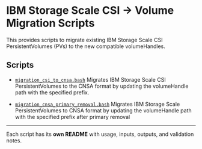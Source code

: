 # IBM Storage Scale CSI → Volume Migration Scripts

This provides scripts to migrate existing IBM Storage Scale CSI PersistentVolumes (PVs) to the new compatible volumeHandles.

## Scripts

- [`migration_csi_to_cnsa.bash`](README_migration_csi_to_cnsa.md)
  Migrates IBM Storage Scale CSI PersistentVolumes to the CNSA format by updating the volumeHandle path with the specified prefix.

- [`migration_cnsa_primary_removal.bash`](README_migration_cnsa_primary_removal.md)
  Migrates IBM Storage Scale PersistentVolumes to CNSA format by updating the volumeHandle path with the specified prefix after primary removal

---

Each script has its **own README** with usage, inputs, outputs, and validation notes.
